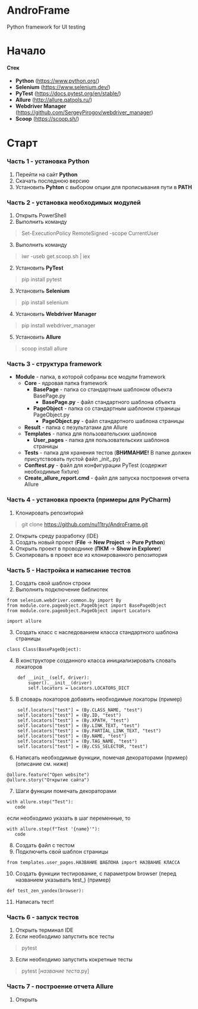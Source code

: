 # AndroFrame
Python framework for UI testing

# Начало
#### Стек
* **Python** (https://www.python.org/)
* **Selenium** (https://www.selenium.dev/)
* **PyTest** (https://docs.pytest.org/en/stable/)
* **Allure** (http://allure.qatools.ru/)
* **Webdriver Manager** (https://github.com/SergeyPirogov/webdriver_manager)
* **Scoop** (https://scoop.sh/)

# Старт
### Часть 1 - установка Python
1. Перейти на сайт **Python**
2. Скачать последнюю версию
3. Установить **Pyhton** с выбором опции для прописывания пути в **PATH**

### Часть 2 - установка необходимых модулей
1. Открыть PowerShell
2. Выполнить команду
> Set-ExecutionPolicy RemoteSigned -scope CurrentUser
3. Выполнить команду
> iwr -useb get.scoop.sh | iex
2. Установить **PyTest** 
> pip install pytest
3. Установить **Selenium** 
> pip install selenium
4. Установить **Webdriver Manager** 
> pip install webdriver_manager
5. Установить **Allure** 
> scoop install allure

### Часть 3 - структура framework
+ **Module** - папка, в которой собраны все модули framework
   + **Core** - ядровая папка framework
     + **BasePage** - папка со стандартным шаблоном объекта BasePage.py
       + **BasePage.py** - файл стандартного шаблона объекта
     + **PageObject** - папка со стандартным шаблоном страницы PageObject.py
       + **PageObject.py** - файл стандартного шаблона страницы
   + **Result** - папка с пезультатами для Allure
   + **Templates** - папка для пользовательских шаблонов
     + **User_pages** - папка для пользовательских шаблонов страницы
   + **Tests** - папка для хранения тестов (**ВНИМАНИЕ!** В папке должен присутствовать пустой файл \__init__.py)
   + **Conftest.py** - файл для конфигурации PyTest (содержит необходимые fixture)
   + **Create_allure_report.cmd** - файл для запуска построения отчета Allure

### Часть 4 - установка проекта (примеры для PyCharm)
1. Клонировать репозиторий 
> git clone https://github.com/nu11try/AndroFrame.git
2. Открыть среду разработку (IDE)
3. Создать новый проект (**File** -> **New Project** -> **Pure Python**)
4. Открыть проект в проводнике (**ПКМ** -> **Show in Explorer**)
5. Скопировать в проект все из клонированного репозитория

### Часть 5 - Настройка и написание тестов
1. Создать свой шаблон строки
2. Выполнить подключение библиотек
```pyhton
from selenium.webdriver.common.by import By
from module.core.pageobject.PageObject import BasePageObject
from module.core.pageobject.PageObject import Locators

import allure
```
3. Создать класс с наследованием класса стандартного шаблона страницы
```pyhton
class Class(BasePageObject):
```
4. В конструкторе созданного класса инициализировать словать локаторов
```pyhton
    def __init__(self, driver):
        super().__init__(driver)
        self.locators = Locators.LOCATORS_DICT
```
5. В словарь локаторов добавить необходимые локаторы (пример)
```pyhton
    self.locators["test"] = (By.CLASS_NAME, "test")
    self.locators["test"] = (By.ID, "test")
    self.locators["test"] = (By.XPATH, "test")
    self.locators["test"] = (By.LINK_TEXT, "test")
    self.locators["test"] = (By.PARTIAL_LINK_TEXT, "test")
    self.locators["test"] = (By.NAME, "test")
    self.locators["test"] = (By.TAG_NAME, "test")
    self.locators["test"] = (By.CSS_SELECTOR, "test")
```
6. Написать необходимые функции, помечая декораторами (пример) (описание см. ниже)
```pyhton
@allure.feature("Open website")
@allure.story("Открытие сайта")
```
7. Шаги функции помечать декораторами 
```pyhton
with allure.step("Test"):
   code
```
если необходимо указать в шаг переменные, то
```pyhton
with allure.step(f"Test '{name}'"):
   code
```
8. Создать файл с тестом
9. Подключить свой шаблон страницы
```pyhton
from templates.user_pages.НАЗВАНИЕ ШАБЛОНА import НАЗВАНИЕ КЛАССА
```
10. Создать функции тестирование, с параметром browser (перед названием указывать test_) (пример)
```pyhton
def test_zen_yandex(browser):
```
11. Написать тест!

### Часть 6 - запуск тестов
1. Открыть терминал IDE
2. Если необходимо запустить все тесты
> pytest
3. Если необходимо запустить кокретные тесты
> pytest [*название теста*.py]

### Часть 7 - построение отчета Allure
1. Открыть 
